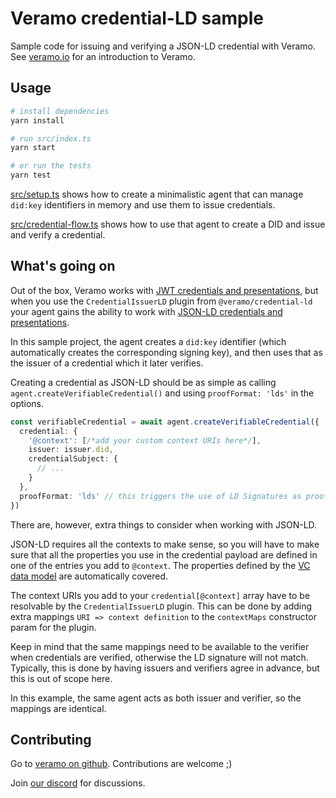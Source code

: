 # Veramo credential-LD sample

Sample code for issuing and verifying a JSON-LD credential with Veramo. See [veramo.io](https://veramo.io) for an
introduction to Veramo.

## Usage

```bash
# install dependencies
yarn install

# run src/index.ts
yarn start

# or run the tests 
yarn test
```

[src/setup.ts](./src/setup.ts) shows how to create a minimalistic agent that can manage `did:key` identifiers in memory
and use them to issue credentials.

[src/credential-flow.ts](./src/credential-flow.ts) shows how to use that agent to create a DID and issue and verify a
credential.

## What's going on

Out of the box, Veramo works
with [JWT credentials and presentations](https://www.w3.org/TR/vc-data-model/#json-web-token), but when you use
the `CredentialIssuerLD` plugin from `@veramo/credential-ld` your agent gains the ability to work
with [JSON-LD credentials and presentations](https://www.w3.org/TR/vc-data-model/#json-ld).

In this sample project, the agent creates a `did:key` identifier (which automatically creates the corresponding signing
key), and then uses that as the issuer of a credential which it later verifies.

Creating a credential as JSON-LD should be as simple as calling `agent.createVerifiableCredential()` and
using `proofFormat: 'lds'` in the options.

```typescript
const verifiableCredential = await agent.createVerifiableCredential({
  credential: {
    '@context': [/*add your custom context URIs here*/],
    issuer: issuer.did,
    credentialSubject: {
      // ...
    }
  },
  proofFormat: 'lds' // this triggers the use of LD Signatures as proof
})
```

There are, however, extra things to consider when working with JSON-LD.

JSON-LD requires all the contexts to make sense, so you will have to make sure that all the properties you use in the
credential payload are defined in one of the entries you add to `@context`. The properties defined by
the [VC data model](https://www.w3.org/TR/vc-data-model) are automatically covered.

The context URIs you add to your `credential[@context]` array have to be resolvable by the `CredentialIssuerLD` plugin.
This can be done by adding extra mappings `URI => context definition` to the `contextMaps` constructor param for the
plugin.

Keep in mind that the same mappings need to be available to the verifier when credentials are verified, otherwise the LD
signature will not match. Typically, this is done by having issuers and verifiers agree in advance, but this is out of
scope here.

In this example, the same agent acts as both issuer and verifier, so the mappings are identical.

## Contributing

Go to [veramo on github](https://github.com/uport-project/veramo). Contributions are welcome ;)

Join [our discord](https://discord.gg/DsTRjqb42V) for discussions.
